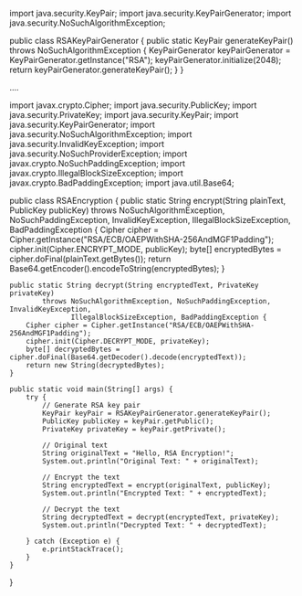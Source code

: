 import java.security.KeyPair;
import java.security.KeyPairGenerator;
import java.security.NoSuchAlgorithmException;

public class RSAKeyPairGenerator {
    public static KeyPair generateKeyPair() throws NoSuchAlgorithmException {
        KeyPairGenerator keyPairGenerator = KeyPairGenerator.getInstance("RSA");
        keyPairGenerator.initialize(2048);
        return keyPairGenerator.generateKeyPair();
    }
}





....

import javax.crypto.Cipher;
import java.security.PublicKey;
import java.security.PrivateKey;
import java.security.KeyPair;
import java.security.KeyPairGenerator;
import java.security.NoSuchAlgorithmException;
import java.security.InvalidKeyException;
import java.security.NoSuchProviderException;
import javax.crypto.NoSuchPaddingException;
import javax.crypto.IllegalBlockSizeException;
import javax.crypto.BadPaddingException;
import java.util.Base64;

public class RSAEncryption {
    public static String encrypt(String plainText, PublicKey publicKey) 
            throws NoSuchAlgorithmException, NoSuchPaddingException, InvalidKeyException, 
                   IllegalBlockSizeException, BadPaddingException {
        Cipher cipher = Cipher.getInstance("RSA/ECB/OAEPWithSHA-256AndMGF1Padding");
        cipher.init(Cipher.ENCRYPT_MODE, publicKey);
        byte[] encryptedBytes = cipher.doFinal(plainText.getBytes());
        return Base64.getEncoder().encodeToString(encryptedBytes);
    }

    public static String decrypt(String encryptedText, PrivateKey privateKey) 
            throws NoSuchAlgorithmException, NoSuchPaddingException, InvalidKeyException, 
                   IllegalBlockSizeException, BadPaddingException {
        Cipher cipher = Cipher.getInstance("RSA/ECB/OAEPWithSHA-256AndMGF1Padding");
        cipher.init(Cipher.DECRYPT_MODE, privateKey);
        byte[] decryptedBytes = cipher.doFinal(Base64.getDecoder().decode(encryptedText));
        return new String(decryptedBytes);
    }

    public static void main(String[] args) {
        try {
            // Generate RSA key pair
            KeyPair keyPair = RSAKeyPairGenerator.generateKeyPair();
            PublicKey publicKey = keyPair.getPublic();
            PrivateKey privateKey = keyPair.getPrivate();

            // Original text
            String originalText = "Hello, RSA Encryption!";
            System.out.println("Original Text: " + originalText);

            // Encrypt the text
            String encryptedText = encrypt(originalText, publicKey);
            System.out.println("Encrypted Text: " + encryptedText);

            // Decrypt the text
            String decryptedText = decrypt(encryptedText, privateKey);
            System.out.println("Decrypted Text: " + decryptedText);

        } catch (Exception e) {
            e.printStackTrace();
        }
    }
}
